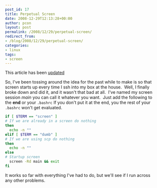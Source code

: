 ```yaml
---
post_id: 17
title: Perpetual Screen
date: 2008-12-29T12:13:28+00:00
author: pcon
layout: post
permalink: /2008/12/29/perpetual-screen/
redirect_from:
- /blog/2008/12/29/perpetual-screen/
categories:
- linux
tags:
- screen
---
```

<div class="notification is-warning is-light">This article has been <a href="/2009/02/02/perpetual-screen-part-deux/">updated</a></div>

So, I've been tossing around the idea for the past while to make is so that screen starts up every time I ssh into my box at the house.  Well, I finally broke down and did it, and it wasn't that bad at all.  I've named my screen session _main_ you can call it whatever you want.  Just add the following to the **end** or your `.bashrc` If you don't put it at the end, you the rest of your `.bashrc` won't get evaluated.

```bash
if [ $TERM == "screen" ]
# If we are already in a screen do nothing
then
  echo -n ""
elif [ $TERM == "dumb" ]
# If we are using scp do nothing
then
  echo -n ""
else
# Startup screen
  screen -Rd main && exit
fi
```

It works so far with everything I've had to do, but we'll see if I run across any other problems.